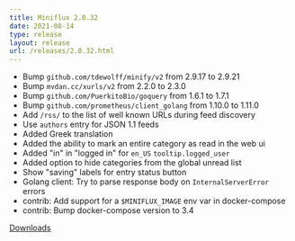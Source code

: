 ```yaml
---
title: Miniflux 2.0.32
date: 2021-08-14
type: release
layout: release
url: /releases/2.0.32.html
---
```


* Bump `github.com/tdewolff/minify/v2` from 2.9.17 to 2.9.21
* Bump `mvdan.cc/xurls/v2` from 2.2.0 to 2.3.0
* Bump `github.com/PuerkitoBio/goquery` from 1.6.1 to 1.7.1
* Bump `github.com/prometheus/client_golang` from 1.10.0 to 1.11.0
* Add `/rss/` to the list of well known URLs during feed discovery
* Use `authors` entry for JSON 1.1 feeds
* Added Greek translation
* Added the ability to mark an entire category as read in the web ui
* Added "in" in "logged in" for `en_US` `tooltip.logged_user`
* Added option to hide categories from the global unread list
* Show "saving" labels for entry status button
* Golang client: Try to parse response body on `InternalServerError` errors
* contrib: Add support for a `$MINIFLUX_IMAGE` env var in docker-compose
* contrib: Bump docker-compose version to 3.4

[Downloads](https://github.com/miniflux/v2/releases/tag/2.0.32)

